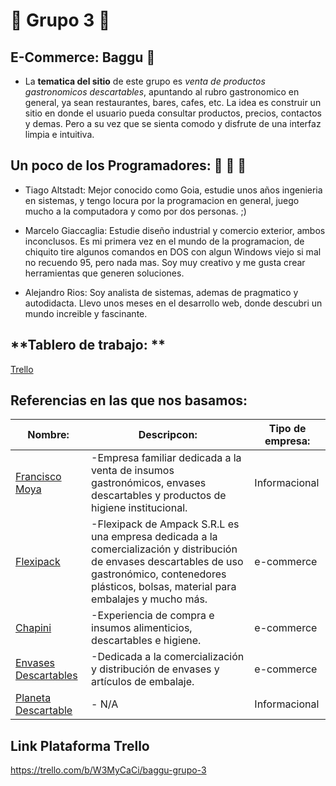 # **:metal: Grupo 3 :metal:** 

## **E-Commerce: Baggu :dragon:**
- La **tematica del sitio** de este grupo es _venta de productos gastronomicos descartables_, apuntando al rubro gastronomico en general, ya sean restaurantes, bares, cafes, etc. La idea es construir un sitio en donde el usuario pueda consultar productos, precios, contactos y demas. Pero a su vez que se sienta comodo y disfrute de una interfaz limpia e intuitiva.

## **Un poco de los Programadores: :walking: :walking: :walking:**
- Tiago Altstadt: Mejor conocido como Goia, estudie unos años ingenieria en sistemas, y tengo locura por la programacion en general, juego mucho a la computadora y como por dos personas. ;)

- Marcelo Giaccaglia: Estudie diseño industrial y comercio exterior, ambos inconclusos. Es mi primera vez en el mundo de la programacion, de chiquito tire algunos comandos en DOS con algun Windows viejo si mal no recuendo 95, pero nada mas. Soy muy creativo y me gusta crear herramientas que generen soluciones.

- Alejandro Rios: Soy analista de sistemas, ademas de pragmatico y autodidacta. Llevo unos meses en el desarrollo web, donde descubri un mundo increible y fascinante.

## **Tablero de trabajo: **
[Trello](https://trello.com/b/W3MyCaCi/baggu-grupo-3)

## **Referencias en las que nos basamos:**

Nombre: | Descripcon: | Tipo de empresa:
--------|-------------|-------------
[Francisco Moya](http://www.franciscomoya.com.ar/) | -Empresa familiar dedicada a la venta de insumos gastronómicos, envases descartables y productos de higiene institucional. | Informacional
[Flexipack](https://www.flexipack.com.ar/) | -Flexipack de Ampack S.R.L es una empresa dedicada a la comercialización y distribución de envases descartables de uso gastronómico, contenedores plásticos, bolsas, material para embalajes y mucho más. | e-commerce
[Chapini](https://www.chapini.com/) | -Experiencia de compra e insumos alimenticios, descartables e higiene. | e-commerce
[Envases Descartables](http://www.envasesdescartables.com/) | -Dedicada a la comercialización y distribución de envases y artículos de embalaje. | e-commerce
[Planeta Descartable](https://www.planetadescartable.com.ar/) | - N/A | Informacional

## **Link Plataforma Trello**
https://trello.com/b/W3MyCaCi/baggu-grupo-3